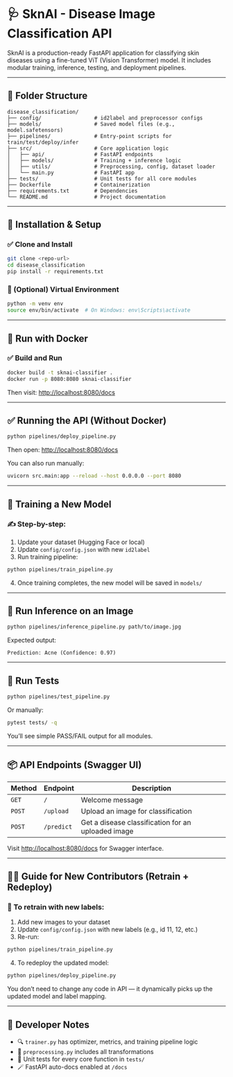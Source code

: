# 🩺 SknAI - Disease Image Classification API

SknAI is a production-ready FastAPI application for classifying skin diseases using a fine-tuned ViT (Vision Transformer) model. It includes modular training, inference, testing, and deployment pipelines.

---

## 📁 Folder Structure
```
disease_classification/
├── config/                 # id2label and preprocessor configs
├── models/                 # Saved model files (e.g., model.safetensors)
├── pipelines/              # Entry-point scripts for train/test/deploy/infer
├── src/                    # Core application logic
│   ├── api/                # FastAPI endpoints
│   ├── models/             # Training + inference logic
│   ├── utils/              # Preprocessing, config, dataset loader
│   └── main.py             # FastAPI app
├── tests/                  # Unit tests for all core modules
├── Dockerfile              # Containerization
├── requirements.txt        # Dependencies
└── README.md               # Project documentation
```

---

## 🔧 Installation & Setup
### ✅ Clone and Install
```bash
git clone <repo-url>
cd disease_classification
pip install -r requirements.txt
```

### 🐍 (Optional) Virtual Environment
```bash
python -m venv env
source env/bin/activate  # On Windows: env\Scripts\activate
```

---

## 🐳 Run with Docker
### ✅ Build and Run
```bash
docker build -t sknai-classifier .
docker run -p 8080:8080 sknai-classifier
```
Then visit: [http://localhost:8080/docs](http://localhost:8080/docs)

---

## ✅ Running the API (Without Docker)
```bash
python pipelines/deploy_pipeline.py
```
Then open: [http://localhost:8080/docs](http://localhost:8080/docs)

You can also run manually:
```bash
uvicorn src.main:app --reload --host 0.0.0.0 --port 8080
```

---

## 🔁 Training a New Model
### ✍️ Step-by-step:
1. Update your dataset (Hugging Face or local)
2. Update `config/config.json` with new `id2label`
3. Run training pipeline:
```bash
python pipelines/train_pipeline.py
```
4. Once training completes, the new model will be saved in `models/`

---

## 🤖 Run Inference on an Image
```bash
python pipelines/inference_pipeline.py path/to/image.jpg
```
Expected output:
```
Prediction: Acne (Confidence: 0.97)
```

---

## 🧪 Run Tests
```bash
python pipelines/test_pipeline.py
```
Or manually:
```bash
pytest tests/ -q
```
You’ll see simple PASS/FAIL output for all modules.

---

## 📦 API Endpoints (Swagger UI)
| Method | Endpoint       | Description  |
|--------|--------------|--------------|
| `GET`  | `/`          | Welcome message |
| `POST` | `/upload`    | Upload an image for classification |
| `POST` | `/predict`   | Get a disease classification for an uploaded image |

Visit [http://localhost:8080/docs](http://localhost:8080/docs) for Swagger interface.

---

## 👨‍💻 Guide for New Contributors (Retrain + Redeploy)
### 🔄 To retrain with new labels:
1. Add new images to your dataset
2. Update `config/config.json` with new labels (e.g., id 11, 12, etc.)
3. Re-run:
```bash
python pipelines/train_pipeline.py
```
4. To redeploy the updated model:
```bash
python pipelines/deploy_pipeline.py
```

You don’t need to change any code in API — it dynamically picks up the updated model and label mapping.

---

## 🧠 Developer Notes
- 🔍 `trainer.py` has optimizer, metrics, and training pipeline logic
- 🧼 `preprocessing.py` includes all transformations
- 🧪 Unit tests for every core function in `tests/`
- 🪄 FastAPI auto-docs enabled at `/docs`